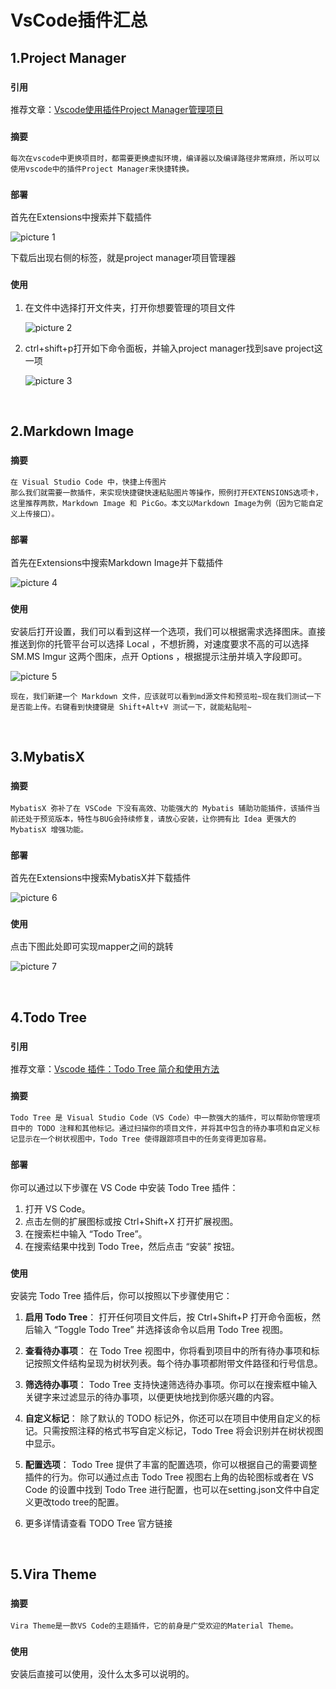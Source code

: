 # VsCode插件汇总

## 1.Project Manager

### `引用`

推荐文章：[Vscode使用插件Project Manager管理项目](https://blog.csdn.net/weixin_39493668/article/details/127071322)

### `摘要`

```
每次在vscode中更换项目时，都需要更换虚拟环境，编译器以及编译路径非常麻烦，所以可以使用vscode中的插件Project Manager来快捷转换。
```

### `部署`

首先在Extensions中搜索并下载插件

![picture 1](../images/7cf4288544437beb10b3a3ce85222d27627ee9bcab6bd2b8b1ac296f34f20485.png)  

下载后出现右侧的标签，就是project manager项目管理器

### `使用`

1. 在文件中选择打开文件夹，打开你想要管理的项目文件

    ![picture 2](../images/db3d469462bec1e2ec57be1f48923f371bb78412d28bfc752a190a40ea4f7737.png)  

2. ctrl+shift+p打开如下命令面板，并输入project manager找到save project这一项
   
    ![picture 3](../images/939ffa13c35cc8aee9dda8850c7e91fad6e0cb19e9407371d2c2a585d7c5439d.png) 

<br> 

## 2.Markdown Image

### `摘要`

```
在 Visual Studio Code 中，快捷上传图片
那么我们就需要一款插件，来实现快捷键快速粘贴图片等操作，照例打开EXTENSIONS选项卡，这里推荐两款，Markdown Image 和 PicGo。本文以Markdown Image为例（因为它能自定义上传接口）。
```

### `部署`

首先在Extensions中搜索Markdown Image并下载插件

![picture 4](../images/66c737ba25dd7c1f2baaae987ae7c2a8dda2ec1f667bd9de2ac5e10db7526fa0.png) 

### `使用`

安装后打开设置，我们可以看到这样一个选项，我们可以根据需求选择图床。直接推送到你的托管平台可以选择 Local ，不想折腾，对速度要求不高的可以选择 SM.MS Imgur 这两个图床，点开 Options ，根据提示注册并填入字段即可。

![picture 5](../images/31d9b8ca6ed6b5c148a17df82ab06722dd134dcb8a833f84ac81d89695b9588e.png)  

```
现在，我们新建一个 Markdown 文件，应该就可以看到md源文件和预览啦~现在我们测试一下是否能上传。右键看到快捷键是 Shift+Alt+V 测试一下，就能粘贴啦~
```

<br>

## 3.MybatisX

### `摘要`

```
MybatisX 弥补了在 VSCode 下没有高效、功能强大的 Mybatis 辅助功能插件，该插件当前还处于预览版本，特性与BUG会持续修复，请放心安装，让你拥有比 Idea 更强大的 MybatisX 增强功能。
```

### `部署`

首先在Extensions中搜索MybatisX并下载插件

![picture 6](../images/7f82d85a629c3aed6198c43a9b3fdd08e1956636fc000276959b4cc5c1ae06a9.png)  


### `使用`

点击下图此处即可实现mapper之间的跳转

![picture 7](../images/5c206f3e6f5b48808e973f74c84d58adb846614de9e2496585d01a4538505ab1.png)  

<br>

## 4.Todo Tree

### `引用`

推荐文章：[Vscode 插件：Todo Tree 简介和使用方法](https://blog.csdn.net/weixin_52739099/article/details/136619442)

### `摘要`

```
Todo Tree 是 Visual Studio Code（VS Code）中一款强大的插件，可以帮助你管理项目中的 TODO 注释和其他标记。通过扫描你的项目文件，并将其中包含的待办事项和自定义标记显示在一个树状视图中，Todo Tree 使得跟踪项目中的任务变得更加容易。
```

### `部署`

你可以通过以下步骤在 VS Code 中安装 Todo Tree 插件：
1. 打开 VS Code。
2. 点击左侧的扩展图标或按 Ctrl+Shift+X 打开扩展视图。
3. 在搜索栏中输入 “Todo Tree”。
4. 在搜索结果中找到 Todo Tree，然后点击 “安装” 按钮。

### `使用`

安装完 Todo Tree 插件后，你可以按照以下步骤使用它：

1. **启用 Todo Tree**： 打开任何项目文件后，按 Ctrl+Shift+P 打开命令面板，然后输入 “Toggle Todo Tree” 并选择该命令以启用 Todo Tree 视图。

2. **查看待办事项**： 在 Todo Tree 视图中，你将看到项目中的所有待办事项和标记按照文件结构呈现为树状列表。每个待办事项都附带文件路径和行号信息。

3. **筛选待办事项**： Todo Tree 支持快速筛选待办事项。你可以在搜索框中输入关键字来过滤显示的待办事项，以便更快地找到你感兴趣的内容。

4. **自定义标记**： 除了默认的 TODO 标记外，你还可以在项目中使用自定义的标记。只需按照注释的格式书写自定义标记，Todo Tree 将会识别并在树状视图中显示。

5. **配置选项**： Todo Tree 提供了丰富的配置选项，你可以根据自己的需要调整插件的行为。你可以通过点击 Todo Tree 视图右上角的齿轮图标或者在 VS Code 的设置中找到 Todo Tree 进行配置，也可以在setting.json文件中自定义更改todo tree的配置。

6. 更多详情请查看 TODO Tree 官方链接

<br>

## 5.Vira Theme

### `摘要`

```
Vira Theme是一款VS Code的主题插件，它的前身是广受欢迎的Material Theme。
```

### `使用`

安装后直接可以使用，没什么太多可以说明的。
